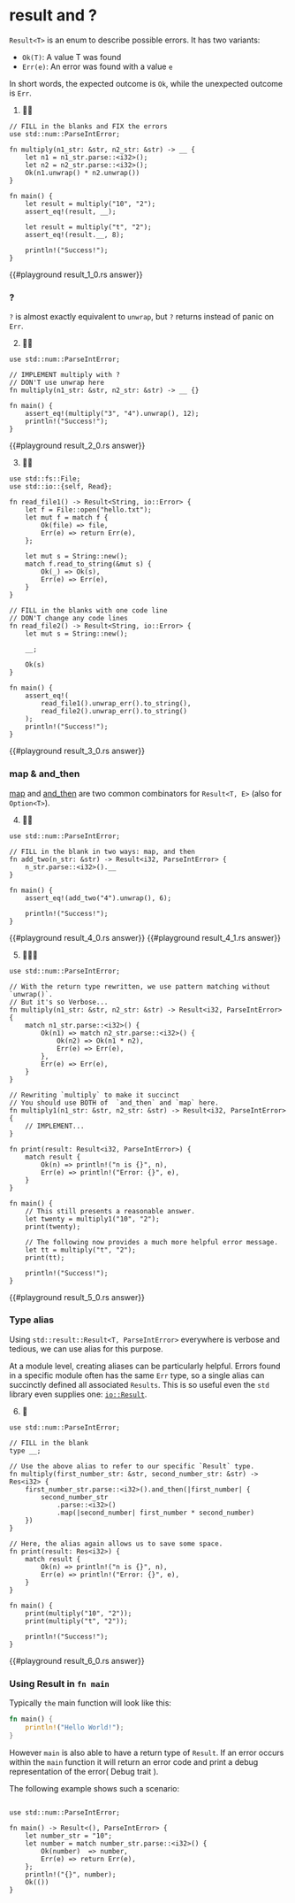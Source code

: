 # result and ?
`Result<T>` is an enum to describe possible errors. It has two variants: 

- `Ok(T)`: A value T was found
- `Err(e)`: An error was found with a value `e`

In short words, the expected outcome is `Ok`, while the unexpected outcome is `Err`.

1. 🌟🌟
```rust,editable
// FILL in the blanks and FIX the errors
use std::num::ParseIntError;

fn multiply(n1_str: &str, n2_str: &str) -> __ {
    let n1 = n1_str.parse::<i32>();
    let n2 = n2_str.parse::<i32>();
    Ok(n1.unwrap() * n2.unwrap())
}

fn main() {
    let result = multiply("10", "2");
    assert_eq!(result, __);

    let result = multiply("t", "2");
    assert_eq!(result.__, 8);

    println!("Success!");
}
```

{{#playground result_1_0.rs answer}}



### ? 
`?` is almost exactly equivalent to `unwrap`, but `?` returns instead of panic on `Err`.

2. 🌟🌟
```rust,editable
use std::num::ParseIntError;

// IMPLEMENT multiply with ?
// DON'T use unwrap here
fn multiply(n1_str: &str, n2_str: &str) -> __ {}

fn main() {
    assert_eq!(multiply("3", "4").unwrap(), 12);
    println!("Success!");
}
```

{{#playground result_2_0.rs answer}}



3. 🌟🌟
```rust,editable
use std::fs::File;
use std::io::{self, Read};

fn read_file1() -> Result<String, io::Error> {
    let f = File::open("hello.txt");
    let mut f = match f {
        Ok(file) => file,
        Err(e) => return Err(e),
    };

    let mut s = String::new();
    match f.read_to_string(&mut s) {
        Ok(_) => Ok(s),
        Err(e) => Err(e),
    }
}

// FILL in the blanks with one code line
// DON'T change any code lines
fn read_file2() -> Result<String, io::Error> {
    let mut s = String::new();

    __;

    Ok(s)
}

fn main() {
    assert_eq!(
        read_file1().unwrap_err().to_string(),
        read_file2().unwrap_err().to_string()
    );
    println!("Success!");
}
```

{{#playground result_3_0.rs answer}}



### map & and_then
[map](https://doc.rust-lang.org/stable/std/result/enum.Result.html#method.map) and [and_then](https://doc.rust-lang.org/stable/std/result/enum.Result.html#method.and_then) are two common combinators for `Result<T, E>` (also for `Option<T>`).

4. 🌟🌟 

```rust,editable
use std::num::ParseIntError;

// FILL in the blank in two ways: map, and then
fn add_two(n_str: &str) -> Result<i32, ParseIntError> {
    n_str.parse::<i32>().__
}

fn main() {
    assert_eq!(add_two("4").unwrap(), 6);

    println!("Success!");
}
```

{{#playground result_4_0.rs answer}}
{{#playground result_4_1.rs answer}}



5. 🌟🌟🌟
```rust,editable
use std::num::ParseIntError;

// With the return type rewritten, we use pattern matching without `unwrap()`.
// But it's so Verbose...
fn multiply(n1_str: &str, n2_str: &str) -> Result<i32, ParseIntError> {
    match n1_str.parse::<i32>() {
        Ok(n1) => match n2_str.parse::<i32>() {
            Ok(n2) => Ok(n1 * n2),
            Err(e) => Err(e),
        },
        Err(e) => Err(e),
    }
}

// Rewriting `multiply` to make it succinct
// You should use BOTH of  `and_then` and `map` here.
fn multiply1(n1_str: &str, n2_str: &str) -> Result<i32, ParseIntError> {
    // IMPLEMENT...
}

fn print(result: Result<i32, ParseIntError>) {
    match result {
        Ok(n) => println!("n is {}", n),
        Err(e) => println!("Error: {}", e),
    }
}

fn main() {
    // This still presents a reasonable answer.
    let twenty = multiply1("10", "2");
    print(twenty);

    // The following now provides a much more helpful error message.
    let tt = multiply("t", "2");
    print(tt);

    println!("Success!");
}
```

{{#playground result_5_0.rs answer}}



### Type alias
Using `std::result::Result<T, ParseIntError>` everywhere is verbose and tedious, we can use alias for this purpose.

At a module level, creating aliases can be particularly helpful. Errors found in  a specific module often has the same `Err` type, so a single alias can succinctly defined all associated `Results`. This is so useful even the `std` library even supplies one: [`io::Result`](https://doc.rust-lang.org/std/io/type.Result.html).

6. 🌟
```rust,editable
use std::num::ParseIntError;

// FILL in the blank
type __;

// Use the above alias to refer to our specific `Result` type.
fn multiply(first_number_str: &str, second_number_str: &str) -> Res<i32> {
    first_number_str.parse::<i32>().and_then(|first_number| {
        second_number_str
            .parse::<i32>()
            .map(|second_number| first_number * second_number)
    })
}

// Here, the alias again allows us to save some space.
fn print(result: Res<i32>) {
    match result {
        Ok(n) => println!("n is {}", n),
        Err(e) => println!("Error: {}", e),
    }
}

fn main() {
    print(multiply("10", "2"));
    print(multiply("t", "2"));

    println!("Success!");
}
```

{{#playground result_6_0.rs answer}}



### Using Result in `fn main`
Typically `the` main function will look like this: 
```rust
fn main() {
    println!("Hello World!");
}
```

However `main` is also able to have a return type of `Result`. If an error occurs within the `main` function it will return an error code and print a debug representation of the error( Debug trait ).

The following example shows such a scenario:
```rust,editable

use std::num::ParseIntError;

fn main() -> Result<(), ParseIntError> {
    let number_str = "10";
    let number = match number_str.parse::<i32>() {
        Ok(number)  => number,
        Err(e) => return Err(e),
    };
    println!("{}", number);
    Ok(())
}
```
